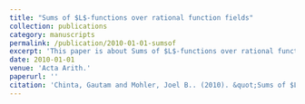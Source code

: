 ```yaml
---
title: "Sums of $L$-functions over rational function fields"
collection: publications
category: manuscripts
permalink: /publication/2010-01-01-sumsof
excerpt: 'This paper is about Sums of $L$-functions over rational function fields.'
date: 2010-01-01
venue: 'Acta Arith.'
paperurl: ''
citation: 'Chinta, Gautam and Mohler, Joel B.. (2010). &quot;Sums of $L$-functions over rational function fields.&quot; <i>Acta Arith.</i>. 144(1).'
---
```

